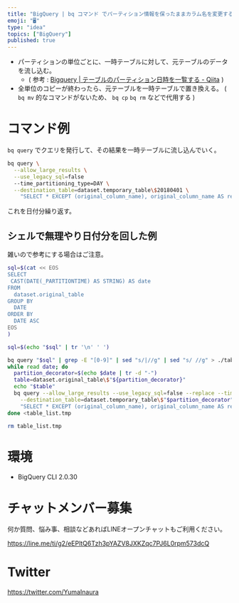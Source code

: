 ```yaml
---
title: "BigQuery | bq コマンド でパーティション情報を保ったままカラム名を変更する"
emoji: "🖥"
type: "idea"
topics: ["BigQuery"]
published: true
---
```



- パーティションの単位ごとに、一時テーブルに対して、元テーブルのデータを流し込む。
  - ( 参考 : [Bigquery | テーブルのパーティション日時を一覧する - Qiita](https://qiita.com/YumaInaura/items/92aeede01ad8a6309d19) )
- 全単位のコピーが終わったら、元テーブルを一時テーブルで置き換える。 ( `bq mv` 的なコマンドがないため、 `bq cp` `bq rm` などで代用する )

# コマンド例

`bq query` でクエリを発行して、その結果を一時テーブルに流し込んでいく。

```bash
bq query \
  --allow_large_results \
  --use_legacy_sql=false
  --time_partitioning_type=DAY \
  --destination_table=dataset.temporary_table\$20180401 \
    "SELECT * EXCEPT (original_column_name), original_column_name AS replaced_column_name FROM dataset.original_table WHERE _PARTITIONTIME = '2018-04-01"
```

これを日付分繰り返す。

## シェルで無理やり日付分を回した例

雑いので参考にする場合はご注意。

```bash
sql=$(cat << EOS
SELECT
 CAST(DATE(_PARTITIONTIME) AS STRING) AS date
FROM
  dataset.original_table
GROUP BY
  DATE
ORDER BY
  DATE ASC
EOS
)

sql=$(echo "$sql" | tr '\n' ' ')

bq query "$sql" | grep -E "[0-9]" | sed "s/|//g" | sed "s/ //g" > ./table_list.tmp
while read date; do
  partition_decorator=$(echo $date | tr -d "-")
  table=dataset.original_table\$"${partition_decorator}"
  echo "$table"
  bq query --allow_large_results --use_legacy_sql=false --replace --time_partitioning_type=DAY \
    --destination_table=dataset.temporary_table\$"$partition_decorator" \
    "SELECT * EXCEPT (original_column_name), original_column_name AS replaced_column_name FROM dataset.original_table WHERE _PARTITIONTIME = '${date}'"
done <table_list.tmp

rm table_list.tmp
```

# 環境

- BigQuery CLI 2.0.30








<!-- Update From Qiita API -->

# チャットメンバー募集


何か質問、悩み事、相談などあればLINEオープンチャットもご利用ください。

https://line.me/ti/g2/eEPltQ6Tzh3pYAZV8JXKZqc7PJ6L0rpm573dcQ





# Twitter


https://twitter.com/YumaInaura


<!-- Update From Qiita API -->


